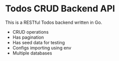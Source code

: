 
# Todos CRUD Backend API

This is a RESTful Todos backend written in Go.
- CRUD operations
- Has pagination
- Has seed data for testing
- Configs importing using env
- Multiple databases


